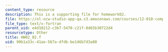 ```yaml
---
content_type: resource
description: This is a supporting file for homework02.
file: https://ol-ocw-studio-app-qa.s3.amazonaws.com/courses/12-010-computational-methods-of-scientific-programming-fall-2011/90b1a33c41ae567adfdbbe146b7d3a80_HW02_02.f
file_type: text/x-fortran
parent_uid: e4d10212-c3b7-5470-c21f-8d65b30722d4
resourcetype: Other
title: HW02_02.f
uid: 90b1a33c-41ae-567a-dfdb-be146b7d3a80
---
```

